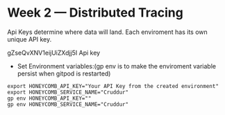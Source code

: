 # Week 2 — Distributed Tracing

Api Keys determine where data will land. Each enviroment has its own unique API key.

gZseQvXNV1eijUiZXdjj5I Api key

- Set Environment variables:(gp env is to make the enviroment variable persist when gitpod is restarted)

```
export HONEYCOMB_API_KEY="Your API Key from the created environment"
export HONEYCOMB_SERVICE_NAME="Cruddur"
gp env HONEYCOMB_API_KEY=""
gp env HONEYCOMB_SERVICE_NAME="Cruddur"

```


